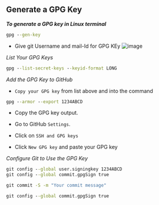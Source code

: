 Generate a GPG Key
---

***To generate a GPG key in Linux terminal***

```cmd
gpg --gen-key
```
* Give git Username and mail-Id for GPG KEy
![image](https://github.com/rio-ke/workman/assets/88568938/e8ee7a96-24b9-4226-baf2-e4af0230ac87)

*List Your GPG Keys*

```cmd
gpg --list-secret-keys --keyid-format LONG
```

*Add the GPG Key to GitHub*

* `Copy your GPG key` from list above and into the command

```cmd
gpg --armor --export 1234ABCD
```

* Copy the GPG key output.

* Go to GitHub `Settings`.

* Click on `SSH and GPG keys`

* Click `New GPG key` and paste your GPG key

*Configure Git to Use the GPG Key*

```cmd
git config --global user.signingkey 1234ABCD
git config --global commit.gpgSign true
```

```cmd
git commit -S -m "Your commit message"
```

```cmd
git config --global commit.gpgSign true
```